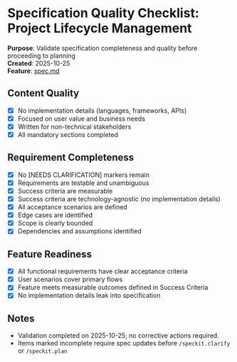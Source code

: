 # Specification Quality Checklist: Project Lifecycle Management

**Purpose**: Validate specification completeness and quality before proceeding
to planning  
**Created**: 2025-10-25  
**Feature**: [spec.md](/specs/016-a-user-should-be-able/spec.md)

## Content Quality

- [x] No implementation details (languages, frameworks, APIs)
- [x] Focused on user value and business needs
- [x] Written for non-technical stakeholders
- [x] All mandatory sections completed

## Requirement Completeness

- [x] No [NEEDS CLARIFICATION] markers remain
- [x] Requirements are testable and unambiguous
- [x] Success criteria are measurable
- [x] Success criteria are technology-agnostic (no implementation details)
- [x] All acceptance scenarios are defined
- [x] Edge cases are identified
- [x] Scope is clearly bounded
- [x] Dependencies and assumptions identified

## Feature Readiness

- [x] All functional requirements have clear acceptance criteria
- [x] User scenarios cover primary flows
- [x] Feature meets measurable outcomes defined in Success Criteria
- [x] No implementation details leak into specification

## Notes

- Validation completed on 2025-10-25; no corrective actions required.
- Items marked incomplete require spec updates before `/speckit.clarify` or
  `/speckit.plan`
